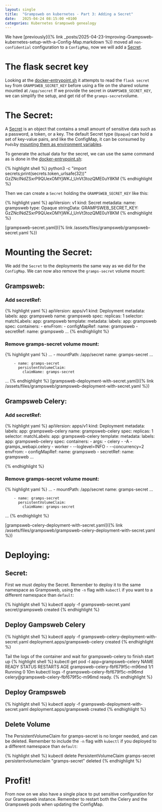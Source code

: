 ```yaml
---
layout: single
title:  "Grampsweb on kubernetes - Part 3: Adding a Secret"
date:   2025-04-24 08:15:00 +0100
categories: Kubernetes Grampsweb genealogy
---
```

We have [previously]({% link _posts/2025-04-23-Improving-Grampsweb-kubernetes-setup-with-a-Config-Map.markdown %}) moved all `non-confidential` configuration to a `ConfigMap`, now we will add a [Secret](https://kubernetes.io/docs/concepts/configuration/secret/).

# The flask secret key
Looking at the [docker-entrypoint.sh](https://github.com/gramps-project/gramps-web-api/blob/8f1ef9359cec56b4dbeb229bf65bbf90a7386393/docker-entrypoint.sh#L5) it attempts to read the `flask secret key` from `GRAMPSWEB_SECRET_KEY` before using a file on the shared volume mounted at `/app/secret`
If we provide the secret in `GRAMPSWEB_SECRET_KEY`, we can simplify the setup, and get rid of the `gramps-secret`volume.

# The Secret:
A [Secret](https://kubernetes.io/docs/concepts/configuration/secret/) is an object that contains a small amount of sensitive data such as a password, a token, or a key. The default Secret type (`Opaque`) can hold a set of key-value pairs, and like the ConfigMap, it can be consumed by `Pods`by [mounting them as environment variables](https://kubernetes.io/docs/concepts/configuration/secret/#using-secrets-as-environment-variables).

To generate the actual data for the secret, we can use the same command as is done in the [docker-entrypoint.sh](https://github.com/gramps-project/gramps-web-api/blob/8f1ef9359cec56b4dbeb229bf65bbf90a7386393/docker-entrypoint.sh#L11):

{% highlight shell %}
python3 -c "import secrets;print(secrets.token_urlsafe(32))"
GzZNcINdZSxrP9QUexOMYjWKJ_UnVt3tozQME0uY8KM
{% endhighlight %}

Then we can create a `Secret` holding the `GRAMPSWEB_SECRET_KEY` like this:

{% highlight yaml %}
apiVersion: v1
kind: Secret
metadata:
  name: grampsweb
type: Opaque
stringData:
  GRAMPSWEB_SECRET_KEY: GzZNcINdZSxrP9QUexOMYjWKJ_UnVt3tozQME0uY8KM
{% endhighlight %}

[grampsweb-secret.yaml]({% link /assets/files/grampsweb/grampsweb-secret.yaml %})

# Mounting the Secret:

We add the `Secret` to the deployments the same way as we did for the `ConfigMap`. We can now also remove the `gramps-secret` volume mount:

## Grampsweb:

### Add secretRef:
{% highlight yaml %}
apiVersion: apps/v1
kind: Deployment
metadata:
  labels:
    app: grampsweb
  name: grampsweb
spec:
  replicas: 1
  selector:
    matchLabels:
      app: grampsweb
  template:
    metadata:
      labels:
        app: grampsweb
    spec:
      containers:
        - envFrom:
          - configMapRef:
              name: grampsweb
          - secretRef:
              name: grampsweb
...
{% endhighlight %}


### Remove gramps-secret volume mount:
{% highlight yaml %}
...
            - mountPath: /app/secret
              name: gramps-secret
...

        - name: gramps-secret
          persistentVolumeClaim:
            claimName: gramps-secret
...
{% endhighlight %}
[grampsweb-deployment-with-secret.yaml]({% link /assets/files/grampsweb/grampsweb-deployment-with-secret.yaml %})

## Grampsweb Celery:

### Add secretRef:
{% highlight yaml %}
apiVersion: apps/v1
kind: Deployment
metadata:
  labels:
    app: grampsweb-celery
  name: grampsweb-celery
spec:
  replicas: 1
  selector:
    matchLabels:
      app: grampsweb-celery
  template:
    metadata:
      labels:
        app: grampsweb-celery
    spec:
      containers:
        - args:
            - celery
            - -A
            - gramps_webapi.celery
            - worker
            - --loglevel=INFO
            - --concurrency=2
          envFrom:
          - configMapRef:
              name: grampsweb
          - secretRef:
              name: grampsweb
...

{% endhighlight %}


### Remove gramps-secret volume mount:
{% highlight yaml %}
...
            - mountPath: /app/secret
              name: gramps-secret
...

        - name: gramps-secret
          persistentVolumeClaim:
            claimName: gramps-secret
...
{% endhighlight %}


[grampsweb-celery-deployment-with-secret.yaml]({% link /assets/files/grampsweb/grampsweb-celery-deployment-with-secret.yaml %})

# Deploying:

## Secret:
First we must deploy the Secret. Remember to deploy it to the same namespace as Grampsweb, using the `-n` flag with `kubectl` if you want to a different namespace than `default`:

{% highlight shell %}
kubectl apply -f grampsweb-secret.yaml
secret/grampsweb created
{% endhighlight %}

## Deploy Gampsweb Celery
{% highlight shell %}
kubectl apply -f grampsweb-celery-deployment-with-secret.yaml
deployment.apps/grampsweb-celery created
{% endhighlight %}

Tail the logs of the container and wait for grampsweb-celery to finish start up
{% highlight shell %}
kubectl get pod -l app=grampsweb-celery
NAME                               READY   STATUS    RESTARTS   AGE
grampsweb-celery-fbf679f5c-m96md   1/1     Running   0          10m
kubectl logs -f grampsweb-celery-fbf679f5c-m96md
<timestamp> celery@grampsweb-celery-fbf679f5c-m96md ready.
{% endhighlight %}

## Deploy Grampsweb
{% highlight shell %}
kubectl apply -f grampsweb-deployment-with-secret.yaml
deployment.apps/grampsweb created
{% endhighlight %}

## Delete Volume

The PersistentVolumeClaim for gramps-secret is no longer needed, and can be deleted. Remember to include the `-n` flag with `kubectl` if you deployed to a different namespace than `default`:

{% highlight shell %}
kubectl delete PersistentVolumeClaim gramps-secret
persistentvolumeclaim "gramps-secret" deleted
{% endhighlight %}

# Profit!

From now on we also have a single place to put sensitive configuration for our Grampsweb instance. Remember to restart both the Celery and the Grampsweb pods when updating the ConfigMap.
